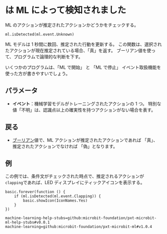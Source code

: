# は ML によって検知されました

ML のアクションが推定されたアクションかどうかをチェックする。

```sig
ml.isDetected(ml.event.Unknown)
```

ML モデルは 1 秒間に数回、推定された行動を更新する。 この関数は、選択されたアクションが現在推定されている場合、「真」を返す。 ブーリアン値を使って、プログラムで論理的な判断を下す。

いくつかのプログラムは、「ML で開始」 と 「ML で停止」 イベント取扱機能を使った方が書きやすいでしょう。

## パラメータ

- **イベント**：機械学習モデルがトレーニングされたアクションの 1 つ。 特別な値「不明」は、認識点以上の確実性を持つアクションがない場合を表す。

## 戻る

- [ブーリアン](/型/ブーリアン)値で、ML アクションが推定されたアクションであれば 「真」、推定されたアクションでなければ 「偽」となります。

## 例

この例では、条件文がチェックされた時点で、推定されるアクションが`clapping`であれば、LED ディスプレイにティックアイコンを表示する。

```blocks
basic.forever(function () {
    if (ml.isDetected(ml.event.Clapping)) {
        basic.showIcon(IconNames.Yes)
    }
})
```

```package
machine-learning-help-stubs=github:microbit-foundation/pxt-microbit-ml-help-stubs#v0.0.1
machine-learning=github:microbit-foundation/pxt-microbit-ml#v1.0.4
```
